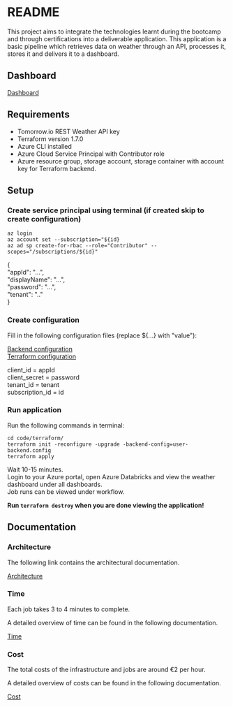 # README

This project aims to integrate the technologies learnt during the bootcamp and through certifications into a deliverable application.
This application is a basic pipeline which retrieves data on weather through an API, processes it, stores it and delivers it to a dashboard.

## Dashboard

[Dashboard](/dashboard.pdf)

## Requirements

- Tomorrow.io REST Weather API key
- Terraform version 1.7.0
- Azure CLI installed
- Azure Cloud Service Principal with Contributor role
- Azure resource group, storage account, storage container with account key for Terraform backend.

## Setup

### Create service principal using terminal (if created skip to create configuration)

`az login`  
`az account set --subscription="${id}`  
`az ad sp create-for-rbac --role="Contributor" --scopes="/subscriptions/${id}"` 

{  
  "appId": "...",  
  "displayName": "...",  
  "password": "...",  
  "tenant": ".."  
}  

### Create configuration

Fill in the following configuration files (replace ${...} with "value"):  

[Backend configuration](/code/terraform/user-backend.config)  
[Terraform configuration](/code/terraform/user.auto.tfvars)  

client_id = appId  
client_secret = password  
tenant_id = tenant  
subscription_id = id  

### Run application

Run the following commands in terminal:

`cd code/terraform/`  
`terraform init -reconfigure -upgrade -backend-config=user-backend.config`  
`terraform apply`  

Wait 10-15 minutes.  
Login to your Azure portal, open Azure Databricks and view the weather dashboard under all dashboards.  
Job runs can be viewed under workflow.  

**Run `terraform destroy` when you are done viewing the application!**

## Documentation

### Architecture  

The following link contains the architectural documentation.  

[Architecture](/documentation/architecture/architecture.md)

### Time  

Each job takes 3 to 4 minutes to complete.  

A detailed overview of time can be found in the
following documentation.

[Time](/documentation/metrics/time.md)

### Cost  

The total costs of the infrastructure and jobs are
around €2 per hour.

A detailed overview of costs can be found in the
following documentation.

[Cost](/documentation/metrics/cost.md)
